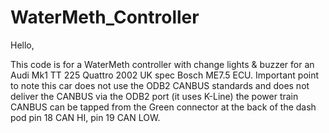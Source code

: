 # WaterMeth_Controller
Hello,

This code is for a WaterMeth controller with change lights & buzzer for an Audi Mk1 TT 225 Quattro 2002 UK spec Bosch ME7.5 ECU.
Important point to note this car does not use the ODB2 CANBUS standards and does not deliver the CANBUS via the ODB2 port (it uses K-Line)
the power train CANBUS can be tapped from the Green connector at the back of the dash pod pin 18 CAN HI, pin 19 CAN LOW.

